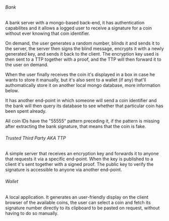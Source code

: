 ###### Bank
A bank server with a mongo-based back-end, it has authentication capabilites and it allows a logged user to receive a signature for a coin without ever knowing that coin identifier.

On demand, the user generates a random number, blinds it and sends it to the server, the server then signs the blind message, encrypts it with a newly generated key, and sends it back to the client. The encryption key used is then sent to a TTP together with a proof, and the TTP will then forward it to the user on demand.

When the user finally receives the coin it's displayed in a box in case he wants to store it manually, but it's also sent to a wallet (if any) that'll authomatically store it on another local mongo database, more information below.

It has another end-point in which someone will send a coin identifier and the bank will then query its database to see whether that particular coin has been spent already.

All coin IDs have the "55555" pattern preceding it, if the pattern is missing after extracting the bank signature, that means that the coin is fake. 

###### Trusted Third Party AKA TTP
A simple server that receives an encryption key and forwards it to anyone that requests it via a specific end-point. When the key is published to a client it's sent together with a signed proof. The public key to verify the signature is accessible to anyone via another end-point.

###### Wallet
A local application. It generates an user-friendly display on the client browser of the available coins, the user can select a coin and fetch its signature number directly to its clipboard to be pasted on request, without having to do so manually.

